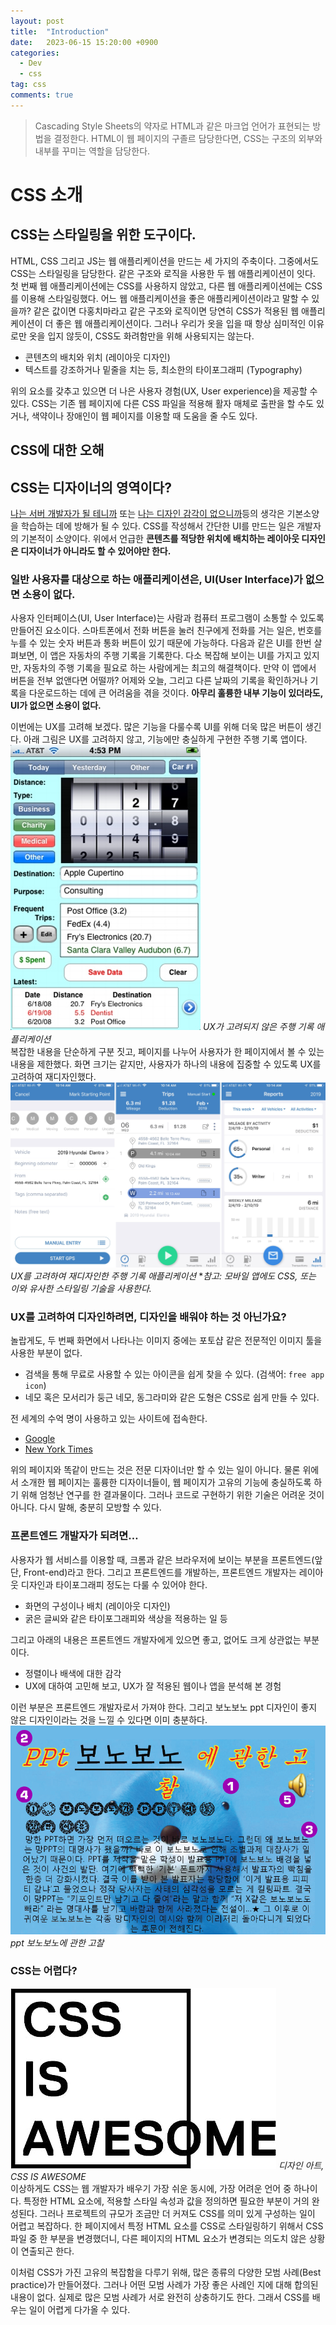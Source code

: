 ```yaml
---
layout: post
title:  "Introduction"
date:   2023-06-15 15:20:00 +0900
categories: 
  - Dev
  - css
tag: css
comments: true
---
```


> Cascading Style Sheets의 약자로 HTML과 같은 마크업 언어가 표현되는 방법을 결정한다.
> HTML이 웹 페이지의 구졸르 담당한다면, CSS는 구조의 외부와 내부를 꾸미는 역할을 담당한다.

# CSS 소개

## CSS는 스타일링을 위한 도구이다.

HTML, CSS 그리고 JS는 웹 애플리케이션을 만드는 세 가지의 주축이다. 그중에서도 CSS는 스타일링을 담당한다. 같은 구조와 로직을 사용한 두 웹 애플리케이션이 잇다. 첫 번째 웹 애플리케이션에는 CSS를 사용하지 않았고, 다른 웹 애플리케이션에는 CSS를 이용해 스타일링했다. 어느 웹 애플리케이션을 좋은 애플리케이션이라고 말할 수 있을까? 같은 값이면 다홍치마라고 같은 구조와 로직이면 당연히 CSS가 적용된 웹 애플리케이션이 더 좋은 웹 애플리케이션이다. 그러나 우리가 옷을 입을 때 항상 심미적인 이유로만 옷을 입지 않듯이, CSS도 화려함만을 위해 사용되지는 않는다.

- 콘텐츠의 배치와 위치 (레이아웃 디자인)
- 텍스트를 강조하거나 밑줄을 치는 등, 최소한의 타이포그래피 (Typography)

위의 요소를 갖추고 있으면 더 나은 사용자 경험(UX, User experience)을 제공할 수 있다. CSS는 기존 웹 페이지에 다른 CSS 파일을 적용해 활자 매체로 출판을 할 수도 있거나, 색약이나 장애인이 웹 페이지를 이용할 때 도움을 줄 수도 있다.

## CSS에 대한 오해

## CSS는 디자이너의 영역이다?

<u>나는 서버 개발자가 될 테니까</u> 또는 <u>나는 디자인 감각이 없으니까</u>등의 생각은 기본소양을 학습하는 데에 방해가 될 수 있다. CSS를 작성해서 간단한 UI를 만드는 일은 개발자의 기본적이 소양이다. 위에서 언급한 **콘텐츠를 적당한 위치에 배치하는 레이아웃 디자인은 디자이너가 아니라도 할 수 있어야만 한다.**

### 일반 사용자를 대상으로 하는 애플리케이션은, UI(User Interface)가 없으면 소용이 없다.

사용자 인터페이스(UI, User Interface)는 사람과 컴퓨터 프로그램이 소통할 수 있도록 만들어진 요소이다. 스마트폰에서 전화 버튼을 눌러 친구에게 전화를 거는 일은, 번호를 누를 수 있는 숫자 버튼과 통화 버튼이 있기 때문에 가능하다. 다음과 같은 UI를 한번 살펴보면, 이 앱은 자동차의 주행 기록을 기록한다. 다소 복잡해 보이는 UI를 가지고 있지만, 자동차의 주행 기록을 필요로 하는 사람에게는 최고의 해결책이다. 만약 이 앱에서 버튼을 전부 없앤다면 어떨까? 어제와 오늘, 그리고 다른 날짜의 기록을 확인하거나 기록을 다운로드하는 데에 큰 어려움을 겪을 것이다. **아무리 훌륭한 내부 기능이 있더라도, UI가 없으면 소용이 없다.**

이번에는 UX를 고려해 보겠다. 많은 기능을 다룰수록 UI를 위해 더욱 많은 버튼이 생긴다. 아래 그림은 UX를 고려하지 않고, 기능에만 충실하게 구현한 주행 기록 앱이다.  
![UX가 고려되지 않은 주행 기록 애플리케이션](/assets/img/css/ux.png)
*UX가 고려되지 않은 주행 기록 애플리케이션*  
복잡한 내용을 단순하게 구분 짓고, 페이지를 나누어 사용자가 한 페이지에서 볼 수 있는 내용을 제한했다. 화면 크기는 같지만, 사용자가 하나의 내용에 집중할 수 있도록 UX를 고려하여 재디자인했다.  
![UX를 고려하여 재디자인한 주행 기록 애플리케이션](/assets/img/css/ux_2.png)
*UX를 고려하여 재디자인한 주행 기록 애플리케이션*
**참고: 모바일 앱에도 CSS, 또는 이와 유사한 스타일링 기술을 사용한다.*  

### UX를 고려하여 디자인하려면, 디자인을 배워야 하는 것 아닌가요?

놀랍게도, 두 번째 화면에서 나타나는 이미지 중에는 포토샵 같은 전문적인 이미지 툴을 사용한 부분이 없다.

- 검색을 통해 무료로 사용할 수 있는 아이콘을 쉽게 찾을 수 있다. (검색어: `free app icon`)
- 네모 혹은 모서리가 둥근 네모, 동그라미와 같은 도형은 CSS로 쉽게 만들 수 있다.

전 세계의 수억 명이 사용하고 있는 사이트에 접속한다.

- [Google](https://www.google.com/)
- [New York Times](https://www.nytimes.com/)

위의 페이지와 똑같이 만드는 것은 전문 디자이너만 할 수 있는 일이 아니다. 물론 위에서 소개한 웹 페이지는 훌륭한 디자이너들이, 웹 페이지가 고유의 기능에 충실하도록 하기 위해 엄청난 연구를 한 결과물이다. 그러나 코드로 구현하기 위한 기술은 어려운 것이 아니다. 다시 말해, 충분히 모방할 수 있다.

### 프론트엔드 개발자가 되려면…

사용자가 웹 서비스를 이용할 때, 크롬과 같은 브라우저에 보이는 부분을 프론트엔드(앞 단, Front-end)라고 한다. 그리고 프론트엔드를 개발하는, 프론트엔드 개발자는 레이아웃 디자인과 타이포그래피 정도는 다룰 수 있어야 한다.

- 화면의 구성이나 배치 (레이아웃 디자인)
- 굵은 글씨와 같은 타이포그래피와 색상을 적용하는 일 등

그리고 아래의 내용은 프론트엔드 개발자에게 있으면 좋고, 없어도 크게 상관없는 부분이다.

- 정렬이나 배색에 대한 감각
- UX에 대하여 고민해 보고, UX가 잘 적용된 웹이나 앱을 분석해 본 경험

이런 부분은 프론트엔드 개발자로서 가져야 한다. 그리고 보노보노 ppt 디자인이 좋지 않은 디자인이라는 것을 느낄 수 있다면 이미 충분하다.
![ppt 보노보노에 관한 고찰](/assets/img/css/bonobono.png)
*ppt 보노보노에 관한 고찰*  

### CSS는 어렵다?
![디자인 아트, CSS IS AWESOME](/assets/img/css/css_design.png)
*디자인 아트, CSS IS AWESOME*  
이상하게도 CSS는 웹 개발자가 배우기 가장 쉬운 동시에, 가장 어려운 언어 중 하나이다. 특정한 HTML 요소에, 적용할 스타일 속성과 값을 정의하면 필요한 부분이 거의 완성된다. 그러나 프로젝트의 규모가 조금만 더 커져도 CSS를 의미 있게 구성하는 일이 어렵고 복잡하다. 한 페이지에서 특정 HTML 요소를 CSS로 스타일링하기 위해서 CSS 파일 중 한 부분을 변경했더니, 다른 페이지의 HTML 요소가 변경되는 의도치 않은 상황이 연출되곤 한다.

이처럼 CSS가 가진 고유의 복잡함을 다루기 위해, 많은 종류의 다양한 모범 사례(Best practice)가 만들어졌다. 그러나 어떤 모범 사례가 가장 좋은 사례인 지에 대해 합의된 내용이 없다. 실제로 많은 모범 사례가 서로 완전히 상충하기도 한다. 그래서 CSS를 배우는 일이 어렵게 다가올 수 있다.